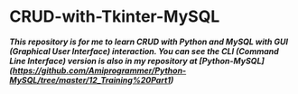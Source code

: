 # CRUD-with-Tkinter-MySQL
***This repository is for me to learn CRUD with Python and MySQL with GUI (Graphical User Interface) interaction. You can see the CLI (Command Line Interface) version is also in my repository at [Python-MySQL] (https://github.com/Amiprogrammer/Python-MySQL/tree/master/12_Training%20Part1)***
